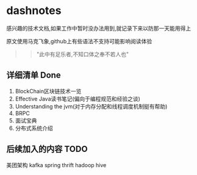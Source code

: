 # dashnotes
感兴趣的技术文档,如果工作中暂时没办法用到,就记录下来以防那一天能用得上

原文使用马克飞象,github上有些语法不支持可能影响阅读体验

>>"此中有足乐者,不知口体之奉不若人也"

## 详细清单 Done
1. BlockChain区块链技术一览
2. Effective Java读书笔记(偏向于编程规范和经验之谈)
3. Understanding the jvm(对于内存分配和线程调度机制挺有帮助)
4. BRPC
5. 面试宝典
6. 分布式系统介绍

## 后续加入的内容 TODO
美团架构
kafka
spring
thrift
hadoop
hive
